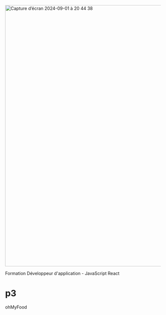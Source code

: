 
<img width="844" alt="Capture d’écran 2024-09-01 à 20 44 38" src="https://github.com/user-attachments/assets/0dbab99c-227f-4fa6-8741-638cf91f3ddf">

Formation Développeur d'application - JavaScript React

# p3
ohMyFood

